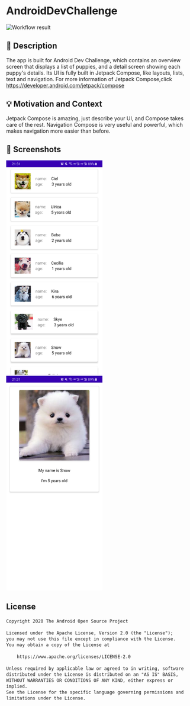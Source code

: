 # AndroidDevChallenge

<!--- Replace <OWNER> with your Github Username and <REPOSITORY> with the name of your repository. -->
<!--- You can find both of these in the url bar when you open your repository in github. -->
![Workflow result](https://github.com/lipeiyan/android-dev-challenge-compose/workflows/Check/badge.svg)


## :scroll: Description
The app is built for Android Dev Challenge, which contains an overview screen that displays a list of puppies, and a detail screen showing each puppy's details.
Its UI is fully built in Jetpack Compose, like layouts, lists, text and navigation.
For more information of Jetpack Compose,click https://developer.android.com/jetpack/compose


## :bulb: Motivation and Context
<!--- Optionally point readers to interesting parts of your submission. -->
<!--- What are you especially proud of? -->
Jetpack Compose is amazing, just describe your UI, and Compose takes care of the rest.
Navigation Compose is very useful and powerful, which makes navigation more easier than before.

## :camera_flash: Screenshots
<!-- You can add more screenshots here if you like -->
<img src="/results/screenshot_1.png" width="260">&emsp;<img src="/results/screenshot_2.png" width="260">

## License
```
Copyright 2020 The Android Open Source Project

Licensed under the Apache License, Version 2.0 (the "License");
you may not use this file except in compliance with the License.
You may obtain a copy of the License at

    https://www.apache.org/licenses/LICENSE-2.0

Unless required by applicable law or agreed to in writing, software
distributed under the License is distributed on an "AS IS" BASIS,
WITHOUT WARRANTIES OR CONDITIONS OF ANY KIND, either express or implied.
See the License for the specific language governing permissions and
limitations under the License.
```
